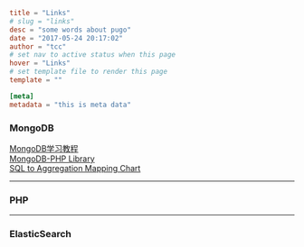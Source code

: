 ```toml
title = "Links"
# slug = "links"
desc = "some words about pugo"
date = "2017-05-24 20:17:02"
author = "tcc"
# set nav to active status when this page
hover = "Links"
# set template file to render this page
template = ""

[meta]
metadata = "this is meta data"
```

### MongoDB
[MongoDB学习教程](https://www.gitbook.com/book/piaosanlang/mongodb/details)<br>
[MongoDB-PHP Library](https://docs.mongodb.com/php-library/master/)<br>
[SQL to Aggregation Mapping Chart](https://docs.mongodb.com/manual/reference/sql-aggregation-comparison/)<br>


------------


### PHP

------------

### ElasticSearch